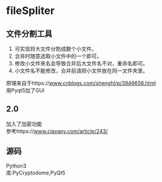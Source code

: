 # fileSpliter
## 文件分割工具  
1. 可实现将大文件分割成数个小文件。  
2. 合并时随意选取小文件中的一个即可。
3. 修改小文件夹名会导致合并后大文件名不对，重命名即可。
4. 小文件名不能修改，合并前请把小文件放在同一文件夹里。  

原理来自于https://www.cnblogs.com/shenghl/p/3946656.html  
用Pyqt5加了GUI  
## 2.0
加入了加密功能  
参考https://www.cjavapy.com/article/243/  
## 源码
Python3  
库:PyCryptodome,PyQt5
